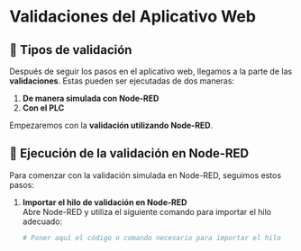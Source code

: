 # Validaciones del Aplicativo Web

## 🧪 Tipos de validación

Después de seguir los pasos en el aplicativo web, llegamos a la parte de las **validaciones**. Estas pueden ser ejecutadas de dos maneras:

1. **De manera simulada con Node-RED**  
2. **Con el PLC**  

Empezaremos con la **validación utilizando Node-RED**.

## 🔄 Ejecución de la validación en Node-RED

Para comenzar con la validación simulada en Node-RED, seguimos estos pasos:

1. **Importar el hilo de validación en Node-RED**  
   Abre Node-RED y utiliza el siguiente comando para importar el hilo adecuado:

   ```bash
   # Poner aquí el código o comando necesario para importar el hilo

